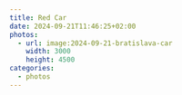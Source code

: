 ```yaml
---
title: Red Car
date: 2024-09-21T11:46:25+02:00
photos:
  - url: image:2024-09-21-bratislava-car
    width: 3000
    height: 4500
categories:
  - photos
---
```

